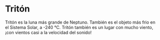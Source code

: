 # Tritón

Tritón es la luna más grande de Neptuno. También es el objeto más frio en el
Sistema Solar, a -240 °C. Tritón también es un lugar con mucho viento, ¡con
vientos casi a la velocidad del sonido!
